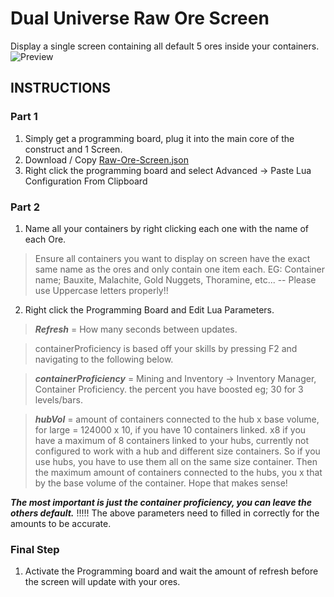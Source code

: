 # Dual Universe Raw Ore Screen
Display a single screen containing all default 5 ores inside your containers.
![Preview](https://raw.githubusercontent.com/TwinFuture/Dual-Universe--Raw-Ore-Screen/main/images/preview.png)

## INSTRUCTIONS

### Part 1
1) Simply get a programming board, plug it into the main core of the construct and 1 Screen.
2) Download / Copy [Raw-Ore-Screen.json](https://raw.githubusercontent.com/TwinFuture/Dual-Universe--Raw-Ore-Screen/main/Raw-Ore-Screen.json)
3) Right click the programming board and select Advanced -> Paste Lua Configuration From Clipboard

### Part 2
1) Name all your containers by right clicking each one with the name of each Ore.
> Ensure all containers you want to display on screen have the exact same name as the ores and only contain one item each.
EG: Container name; Bauxite, Malachite, Gold Nuggets, Thoramine, etc... -- Please use Uppercase letters properly!!
2) Right click the Programming Board and Edit Lua Parameters.
  > ***Refresh*** = How many seconds between updates.
  
  > containerProficiency is based off your skills by pressing F2 and navigating to the following below.
  
  > ***containerProficiency*** = Mining and Inventory -> Inventory Manager, Container Proficiency. the percent you have boosted eg; 30 for 3 levels/bars.
  
  > ***hubVol*** = amount of containers connected to the hub x base volume, for large = 124000 x 10, if you have 10 containers linked.
x8 if you have a maximum of 8 containers linked to your hubs, currently not configured to work with a hub and different size containers. So if you use hubs, you have to use them all on the same size container. Then the maximum amount of containers connected to the hubs, you x that by the base volume of the container. Hope that makes sense!

***The most important is just the container proficiency, you can leave the others default.***
!!!!! The above parameters need to filled in correctly for the amounts to be accurate.

### Final Step
1) Activate the Programming board and wait the amount of refresh before the screen will update with your ores.
